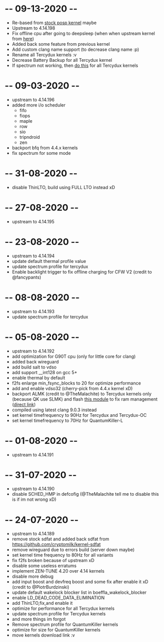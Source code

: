 # -- 09-13-2020 --
* Re-based from <a href='https://github.com/AgentFabulous/begonia/tree/android-10.0'> stock posp kernel</a> maybe
* Upstream to 4.14.198
* Fix offline cpu after going to deepsleep (when when upstream kernel from <a href='https://android.googlesource.com/kernel/common'>here</a>)
* Added back some feature from previous kernel
* Add custom clang name support (to decrease clang name :p)
* Rename all Tercydux kernels :v
* Decrease Battery Backup for all Tercydux kernel
* If spectrum not working, then <a href='https://t.me/QknTercyduxGroup/168688'>do this</a> for all Tercydux kernels

# -- 09-03-2020 --
* upstream to 4.14.196
* added more i/o scheduler
    * fifo
    * fiops
    * maple
    * row
    * sio
    * tripndroid
    * zen
* backport bfq from 4.4.x kernels
* fix spectrum for some mode

# -- 31-08-2020 --
* disable ThinLTO, build using FULL LTO instead xD

# -- 27-08-2020 --
* upstream to 4.14.195

# -- 23-08-2020 --
* upstream to 4.14.194
* update default thermal profile value
* update spectrum profile for tercydux
* Enable backlight trigger to fix offline charging for CFW V2 (credit to @fancypants)

# -- 08-08-2020 --
* upstream to 4.14.193
* update spectrum profile for tercydux

# -- 05-08-2020 --
* upstream to 4.14.192
* add optimization for G90T cpu (only for little core for clang)
* added back wireguard
* add build salt to vdso
* add support __int128 on gcc 5+
* enable thermal by default
* f2fs enlarge min_fsync_blocks to 20 for optimize performance
* add and enable vdso32 (cherry-pick from 4.4.x kernel xD)
* backport ALMK (credit to @TheMalachite) to Tercydux kernels only (because QK use SLMK) and flash <a href="https://github.com/yc9559/qti-mem-opt/releases">this module</a> to fix ram management (<a href="https://github.com/yc9559/qti-mem-opt/releases/download/7.1/qti-mem-opt-v7.1-20200328.zip">direct link</a>) 
* compiled using latest clang 9.0.3 instead
* set kernel timefrequency to 90Hz for Tercydux and Tercydux-OC
* set kernel timefrequency to 70Hz for QuantumKiller-L

# -- 01-08-2020 --
* upstream to 4.14.191

# -- 31-07-2020 --
* upstream to 4.14.190
* disable SCHED_HMP in defcofig (@TheMalachite tell me to disable this is if im not wrong xD)

# -- 24-07-2020 --
* upstream to 4.14.189
* remove stock sdfat and added back sdfat from https://github.com/cryptomilk/kernel-sdfat
* remove wireguard due to errors build (server down maybe)
* set kernel time frequency to 80Hz for all variants
* fix f2fs broken because of upstream xD
* disable some useless erratums
* implement ZEN-TUNE 4.20 over 4.14 kernels
* disable more debug
* add input boost and devfreq boost and some fix after enable it xD (credit to @PiotrBurdzinski)
* update default wakelock blocker list in boeffla_wakelock_blocker
* enable LD_DEAD_CODE_DATA_ELIMINATION
* add ThinLTO,fix,and enable it
* optimize for performance for all Tercydux kernels
* update spectrum profile for Tercydux kernels
* and more things im forgot
* Remove spectrum profile for QuantumKiller kernels
* optimize for size for QuantumKiller kernels
* move kernels download link :v
